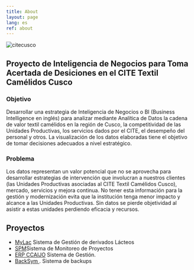 ```yaml
---
title: About
layout: page
lang: es
ref: about
---
```


![citecusco](https://citecusco.github.io/citecusco.github.io/assets/images/profile.jpg)


<h2>Proyecto de Inteligencia de Negocios para Toma Acertada de Desiciones en el CITE Textil Camélidos Cusco</h2>

<h3>Objetivo</h3>
Desarrollar una estrategia de Inteligencia de Negocios o BI (Business Intelligence en inglés) para analizar mediante Analítica de Datos la cadena de valor textil camélidos en la región de Cusco, la competitividad de las Unidades Productivas, los servicios dados por el CITE, el desempeño del personal y otros. La visualización de los datos elaboradas tiene el objetivo de tomar decisiones adecuados a nivel estratégico. 

<h3>Problema</h3>
Los datos representan un valor potencial que no se aprovecha para desarrollar estrategias de intervención que involucran a nuestros clientes (las Unidades Productivas asociadas al CITE Textil Camélidos Cusco), mercado, servicios y mejora continua. No tener esta información para la gestión y modernización evita que la institución tenga menor impacto y alcance a las Unidades Productivas. Sin datos se pierde objetividad al asistir a estas unidades perdiendo eficacia y recursos. 

<div class="breaker"></div>


<h2>Proyectos</h2>

<ul>
	<li><a href="http://ravpacheco.com/apresentacoes/">MyLac</a> Sistema de Gestión de derivados Lácteos</li>
	<li><a href="https://github.com/ravpacheco/tilt">SPM</a>Sistema de Monitoreo de Proyectos </li> 
	<li><a href="http://ravpacheco.com/projeto-resumo-semanal-chatbot/">ERP CCAIJO</a> Sistema de Gestión.</li>
	<li><a href="https://github.com/ravpacheco/resumebot">BackSym </a>. Sistema de backups</li>
</ul